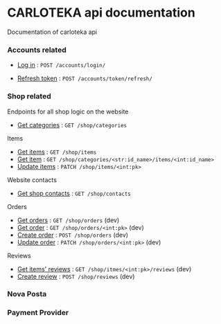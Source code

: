 # CARLOTEKA api documentation 

Documentation of carloteka api

### Accounts related

[//]: # ()
[//]: # (Auth)

[//]: # ()
[//]: # (* [Sign up]&#40;accounts/signup/post.md&#41; : `POST /accounts/signup/`)

* [Log in](accounts/login/post.md) : `POST /accounts/login/`

[//]: # (* [Sign up or Login via google]&#40;accounts/google/login/post.md&#41; : `POST /accounts/google/login/` &#40;no docs&#41;)

[//]: # (* [Sign up or Login via Facebook]&#40;accounts/facebook/login/post.md&#41; : `POST /accounts/facebook/login/` &#40;no docs&#41;)

* [Refresh token](accounts/token/refresh/post.md) : `POST /accounts/token/refresh/`

[//]: # (* [Get user]&#40;accounts/users/pk/get.md&#41; : `GET /accounts/users/<int:pk>`)

[//]: # (* [Update user]&#40;accounts/users/pk/patch.md&#41; : `PATCH /accounts/user/<int:pk>`)

[//]: # (* [Delete user]&#40;accounts/users/pk/delete.md&#41; : `DELETE /accounts/user/<int:pk>`)


[//]: # (* [Create user address]&#40;accounts/users/pk/adress/post.md&#41; : `POST /accounts/user/<int:pk>/adress`)

[//]: # (* [Get user address]&#40;accounts/users/pk/adress/get.md&#41; : `GET /accounts/user/<int:pk>/adress`)

[//]: # (* [Update user address]&#40;accounts/users/pk/adress/put.md&#41; : `PUT /accounts/user/<int:pk>/adress`)

[//]: # (* [delete user address]&#40;accounts/users/pk/adress/delete.md&#41; : `DELETE /accounts/user/<int:pk>/adress`)


### Shop related

Endpoints for all shop logic on the website

* [Get categories](shop/categories/get.md) : `GET /shop/categories`

Items

* [Get items](shop/items/get.md) : `GET /shop/items`
* [Get item](shop/categories/id_name/items/id_name/get.md) : `GET /shop/categories/<str:id_name>/items/<int:id_name>`
* [Update items](shop/items/pk/patch.md) : `PATCH /shop/items/<int:pk>`

Website contacts

* [Get shop contacts](shop/contacts/get.md) : `GET /shop/contacts`
 
Orders

* [Get orders](shop/orders/get.md) : `GET /shop/orders` (dev)
* [Get order](shop/orders/pk/get.md) : `GET /shop/orders/<int:pk>` (dev)
* [Create order](shop/orders/post.md) : `POST /shop/orders` (dev)
* [Update order](shop/orders/pk/patch.md) : `PATCH /shop/orders/<int:pk>` (dev)

Reviews

* [Get items' reviews](shop/items/pk/reviews/get.md) : `GET /shop/itmes/<int:pk>/reviews` (dev)
* [Create review](shop/reviews/post.md) : `POST /shop/reviews` (dev)


### Nova Posta 


### Payment Provider
